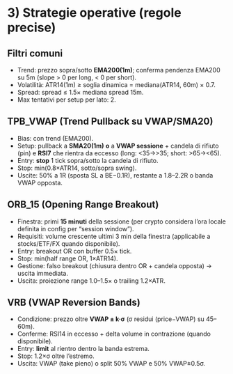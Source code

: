 # 3) Strategie operative (regole precise)

## Filtri comuni
- Trend: prezzo sopra/sotto **EMA200(1m)**; conferma pendenza EMA200 su 5m (slope > 0 per long, < 0 per short).
- Volatilità: ATR14(1m) ≥ soglia dinamica = mediana(ATR14, 60m) × 0.7.
- Spread: spread ≤ 1.5× mediana spread 15m.
- Max tentativi per setup per lato: 2.

## TPB_VWAP (Trend Pullback su VWAP/SMA20)
- Bias: con trend (EMA200).
- Setup: pullback a **SMA20(1m)** **o** a **VWAP sessione** + candela di rifiuto (pin) e **RSI7** che rientra da eccesso (long: <35→>35; short: >65→<65).
- Entry: **stop** 1 tick sopra/sotto la candela di rifiuto.
- Stop: min(0.8×ATR14, sotto/sopra swing).
- Uscite: 50% a 1R (sposta SL a BE−0.1R), restante a 1.8–2.2R o banda VWAP opposta.

## ORB_15 (Opening Range Breakout)
- Finestra: primi **15 minuti** della sessione (per crypto considera l’ora locale definita in config per “session window”).
- Requisiti: volume crescente ultimi 3 min della finestra (applicabile a stocks/ETF/FX quando disponibile).
- Entry: breakout OR con buffer 0.5× tick.
- Stop: min(half range OR, 1×ATR14).
- Gestione: falso breakout (chiusura dentro OR + candela opposta) → uscita immediata.
- Uscita: proiezione range 1.0–1.5× o trailing 1.2×ATR.

## VRB (VWAP Reversion Bands)
- Condizione: prezzo oltre **VWAP ± k·σ** (σ residui (price−VWAP) su 45–60m).
- Conferme: RSI14 in eccesso + delta volume in contrazione (quando disponibile).
- Entry: **limit** al rientro dentro la banda estrema.
- Stop: 1.2×σ oltre l’estremo.
- Uscita: VWAP (take pieno) o split 50% VWAP e 50% VWAP±0.5σ.
